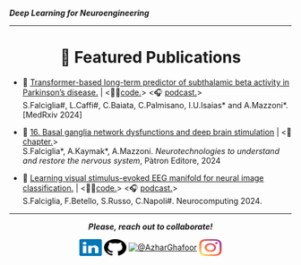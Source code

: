 ***Deep Learning for Neuroengineering***

---

<div align="center">

# 📰 Featured Publications
 
</div>

- 📄 [Transformer-based long-term predictor of subthalamic beta activity in Parkinson’s disease.](https://doi.org/10.1101/2024.11.25.24317759)
  | <👨‍💻[code.](https://github.com/falciglia/Sant-Anna-Pisa/tree/main/LAURA)>
  <🎧 [podcast.](https://github.com/falciglia/Sant-Anna-Pisa/raw/refs/heads/main/LAURA/podcast_LAURA.wav)> <br>
  S.Falciglia#, L.Caffi#, C.Baiata, C.Palmisano, I.U.Isaias* and A.Mazzoni*. [MedRxiv 2024]

- 📖 [16. Basal ganglia network dysfunctions and deep brain stimulation](https://www.torrossa.com/en/resources/an/5842050#page=185) | <🔎[chapter.](https://github.com/falciglia/falciglia/blob/main/Papers/chapter16.pdf)> <br>
  S.Falciglia*, A.Kaymak*, A.Mazzoni. *Neurotechnologies to understand and restore the nervous system*, Pàtron Editore, 2024

- 📄 [Learning visual stimulus-evoked EEG manifold for neural image classification.](https://www.sciencedirect.com/science/article/pii/S0925231224004259)
  | <👨‍💻[code.](https://github.com/falciglia/Sapienza-Rome/tree/main/Neural%20Visual%20Decoding%20with%20EEG)>
  <🎧 [podcast.](https://github.com/falciglia/Sapienza-Rome/raw/refs/heads/main/Neural%20Visual%20Decoding%20with%20EEG/podcast_RieManiSpectraNet.wav)> <br>
  S.Falciglia, F.Betello, S.Russo, C.Napoli#. Neurocomputing 2024.

---

<div align="center">
 
***Please, reach out to collaborate!***

<p align="center">
  
<a href="https://www.linkedin.com/in/salvatore-falciglia/" target="blank"><img align="center" src="https://github.com/CLorant/readme-social-icons/blob/main/large/colored/linkedin.svg" height="30" width="40" /></a>
<a href="https://github.com/falciglia" target="blank"><img align="center" src="https://github.com/CLorant/readme-social-icons/blob/main/large/colored/github.svg" height="30" width="40" /></a>
<a href="https://scholar.google.com/citations?hl=it&user=E-nObHcAAAAJ" target="blank"><img align="center" src="https://upload.wikimedia.org/wikipedia/commons/c/c7/Google_Scholar_logo.svg" alt="@AzharGhafoor" height="30" width="40" /></a> 
<a href="https://www.instagram.com/falciglia_/" target="blank"><img align="center" src="https://github.com/CLorant/readme-social-icons/blob/main/large/colored/instagram.svg" height="30" width="40" /></a> 

</p>
</div>
